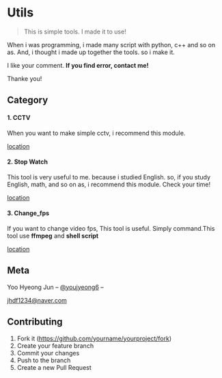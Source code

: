 # Utils
> This is simple tools. I made it to use! 

When i was programming, i made many script with python, c++ and so on as. And, i thought i made up together the tools. so i make it.

I like your comment. **If you find error, contact me!**  

Thanke you!

## Category

####  1. CCTV

 When you want to make simple cctv, i recommend this module.

 [location](https://github.com/cocopambag/utils/CCTV)

#### 2. Stop Watch

 This tool is very useful to me. because i studied English. so, if you study English, math, and so on as, i recommend this module. 
 Check your time!

 [location](https://github.com/cocopambag/utils/StopWatch)

#### 3. Change_fps

 If you want to change video fps, This tool is useful. Simply command.This tool use **ffmpeg** and **shell script**

 [location](https://github.com/cocopambag/uils/Change_fps)


## Meta

Yoo Hyeong Jun – [@youjyeong6](https://www.instagram.com/youhyeong6) –

 jhdf1234@naver.com

## Contributing

1. Fork it (<https://github.com/yourname/yourproject/fork>)
2. Create your feature branch 
3. Commit your changes 
4. Push to the branch 
5. Create a new Pull Request
